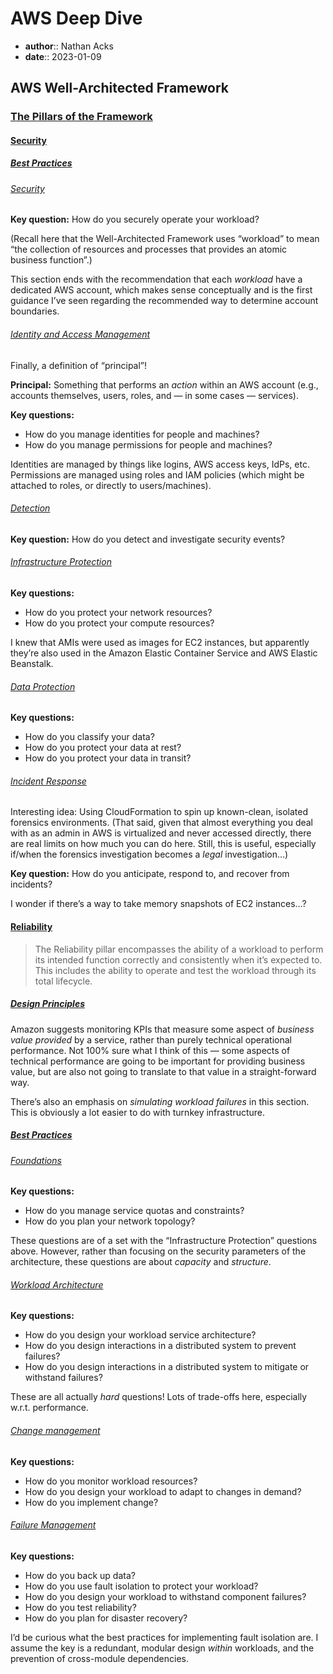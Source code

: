 # AWS Deep Dive

* **author**:: Nathan Acks
* **date**:: 2023-01-09

## AWS Well-Architected Framework

### [The Pillars of the Framework](https://docs.aws.amazon.com/wellarchitected/latest/framework/the-pillars-of-the-framework.html)

#### [Security](https://docs.aws.amazon.com/wellarchitected/latest/framework/security.html)

##### [Best Practices](https://docs.aws.amazon.com/wellarchitected/latest/framework/sec-bp.html)

###### [Security](https://docs.aws.amazon.com/wellarchitected/latest/framework/sec-security.html)

**Key question:** How do you securely operate your workload?

(Recall here that the Well-Architected Framework uses “workload” to mean “the collection of resources and processes that provides an atomic business function”.)

This section ends with the recommendation that each *workload* have a dedicated AWS account, which makes sense conceptually and is the first guidance I’ve seen regarding the recommended way to determine account boundaries.

###### [Identity and Access Management](https://docs.aws.amazon.com/wellarchitected/latest/framework/sec-iam.html)

Finally, a definition of “principal”!

**Principal:** Something that performs an *action* within an AWS account (e.g., accounts themselves, users, roles, and — in some cases — services).

**Key questions:**

* How do you manage identities for people and machines?
* How do you manage permissions for people and machines?

Identities are managed by things like logins, AWS access keys, IdPs, etc. Permissions are managed using roles and IAM policies (which might be attached to roles, or directly to users/machines).

###### [Detection](https://docs.aws.amazon.com/wellarchitected/latest/framework/sec-detection.html)

**Key question:** How do you detect and investigate security events?

###### [Infrastructure Protection](https://docs.aws.amazon.com/wellarchitected/latest/framework/sec-infrastructure.html)

**Key questions:**

* How do you protect your network resources?
* How do you protect your compute resources?

I knew that AMIs were used as images for EC2 instances, but apparently they’re also used in the Amazon Elastic Container Service and AWS Elastic Beanstalk.

###### [Data Protection](https://docs.aws.amazon.com/wellarchitected/latest/framework/sec-dataprot.html)

**Key questions:**

* How do you classify your data?
* How do you protect your data at rest?
* How do you protect your data in transit?

###### [Incident Response](https://docs.aws.amazon.com/wellarchitected/latest/framework/sec-incresp.html)

Interesting idea: Using CloudFormation to spin up known-clean, isolated forensics environments. (That said, given that almost everything you deal with as an admin in AWS is virtualized and never accessed directly, there are real limits on how much you can do here. Still, this is useful, especially if/when the forensics investigation becomes a *legal* investigation…)

**Key question:** How do you anticipate, respond to, and recover from incidents?

I wonder if there’s a way to take memory snapshots of EC2 instances…?

#### [Reliability](https://docs.aws.amazon.com/wellarchitected/latest/framework/reliability.html)

> The Reliability pillar encompasses the ability of a workload to perform its intended function correctly and consistently when it’s expected to. This includes the ability to operate and test the workload through its total lifecycle.

##### [Design Principles](https://docs.aws.amazon.com/wellarchitected/latest/framework/rel-dp.html)

Amazon suggests monitoring KPIs that measure some aspect of *business value provided* by a service, rather than purely technical operational performance. Not 100% sure what I think of this — some aspects of technical performance are going to be important for providing business value, but are also not going to translate to that value in a straight-forward way.

There’s also an emphasis on *simulating workload failures* in this section. This is obviously a lot easier to do with turnkey infrastructure.

##### [Best Practices](https://docs.aws.amazon.com/wellarchitected/latest/framework/rel-bp.html)

###### [Foundations](https://docs.aws.amazon.com/wellarchitected/latest/framework/rel-found.html)

**Key questions:**

* How do you manage service quotas and constraints?
* How do you plan your network topology?

These questions are of a set with the “Infrastructure Protection” questions above. However, rather than focusing on the security parameters of the architecture, these questions are about *capacity* and *structure*.

###### [Workload Architecture](https://docs.aws.amazon.com/wellarchitected/latest/framework/rel-workload-arch.html)

**Key questions:**

* How do you design your workload service architecture?
* How do you design interactions in a distributed system to prevent failures?
* How do you design interactions in a distributed system to mitigate or withstand failures?

These are all actually *hard* questions! Lots of trade-offs here, especially w.r.t. performance.

###### [Change management](https://docs.aws.amazon.com/wellarchitected/latest/framework/rel-chg-mgmt.html)

**Key questions:**

* How do you monitor workload resources?
* How do you design your workload to adapt to changes in demand?
* How do you implement change?

###### [Failure Management](https://docs.aws.amazon.com/wellarchitected/latest/framework/rel-failmgmt.html)

**Key questions:**

* How do you back up data?
* How do you use fault isolation to protect your workload?
* How do you design your workload to withstand component failures?
* How do you test reliability?
* How do you plan for disaster recovery?

I’d be curious what the best practices for implementing fault isolation are. I assume the key is a redundant, modular design *within* workloads, and the prevention of cross-module dependencies.
